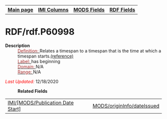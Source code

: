 <!DOCTYPE html>
<html>

<body>
<table style="width:100%">
  <tr>
    <th><a href="index.md">Main page</a></th>
	<th><a href="IMI.md">IMI Columns</a></th>
    <th><a href="MODS.md">MODS Fields</a></th>
    <th><a href="RDF.md">RDF Fields</a></th>
  </tr>
</table>



<h1>RDF/rdf.P60998</h1>
<dl>
  <dt><b>Description</b></dt>
  <dd><ins><font color="brown">Definition: </font></ins>Relates a timespan to a timespan that is the time at which a timespan starts.<a href="http://www.rdaregistry.info/Elements/u/#P60998">(reference)</a></dd>
  <dd><ins><font color="brown">Label: </font></ins> has beginning</dd>
  <dd><ins><font color="brown">Domain: </font></ins> N/A</dd>
  <dd><ins><font color="brown">Range: </font></ins> N/A</dd>
</dl>
	<p><font color="red"><i>Last Updated: </i></font>12/18/2020</p>
<dl>
	<dd><b>Related Fields</b></dd>
		<table>
			<td><a href="IMI.MODS.publicationDateStart.md">IMI/[MODS/Publication Date Start]</a></td>
			<td><a href="mods.originInfo.dateIssued.md">MODS/originInfo/dateIssued</a></td>
		</table>
</dl>
</body>
</html>